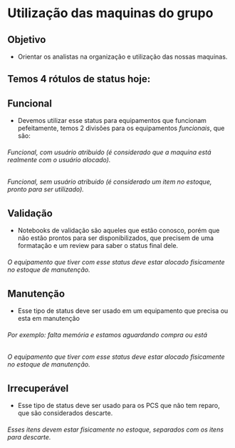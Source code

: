 # Utilização das maquinas do grupo

## Objetivo

- Orientar os analistas na organização e utilização das nossas maquinas.

## Temos 4 rótulos de status hoje:

## Funcional 
- Devemos utilizar esse status para equipamentos que funcionam pefeitamente, temos 2 divisões para os equipamentos *funcionais*, que são:
###### Funcional, com usuário atribuido (é considerado que a maquina está realmente com o usuário alocado).
###### Funcional, sem usuário atribuido (é considerado um item no estoque, pronto para ser utilizado).

## Validação 
- Notebooks de validação são aqueles que estão conosco, porém que não estão prontos para ser disponibilizados, que precisem de uma formatação e um review para saber o status final dele.
###### O equipamento que tiver com esse status deve estar alocado fisicamente no estoque de manutenção. 
## Manutenção
- Esse tipo de status deve ser usado em um equipamento que precisa ou esta em manutenção
###### Por exemplo: falta memória e estamos aguardando compra ou está 
###### O equipamento que tiver com esse status deve estar alocado fisicamente no estoque de manutenção. 
 
## Irrecuperável
- Esse tipo de status deve ser usado para os PCS que não tem reparo, que são considerados descarte. 
###### Esses itens devem estar fisicamente no estoque, separados com os itens para descarte. 
